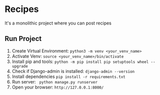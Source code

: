 # Recipes
It's a monolithic project where you can post recipes
## Run Project
1. Create Virtual Environment: ```python3 -m venv <your_venv_name>```
2. Activate Venv: ```source <your_venv_name>/bin/activate```
3. Install pip and tools: ```python -m pip install pip setuptools wheel --upgrade```
4. Check if Django-admin is installed: ```django-admin --version```
5. Install dependencies ```pip install -r requirements.txt```
6. Run server: ``` python manage.py runserver```
7. Open your browser: ```http://127.0.0.1:8000/```